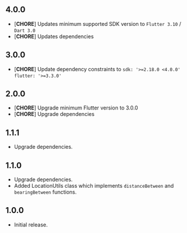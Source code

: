 ## 4.0.0

* [**CHORE**] Updates minimum supported SDK version to `Flutter 3.10` / `Dart 3.0`
* [**CHORE**] Updates dependencies

## 3.0.0

* [**CHORE**] Update dependency constraints to `sdk: '>=2.18.0 <4.0.0'` `flutter: '>=3.3.0'`

## 2.0.0

* [**CHORE**] Upgrade minimum Flutter version to 3.0.0
* [**CHORE**] Upgrade dependencies

## 1.1.1

* Upgrade dependencies.

## 1.1.0

* Upgrade dependencies.
* Added LocationUtils class which implements `distanceBetween` and `bearingBetween` functions.

## 1.0.0

* Initial release.

